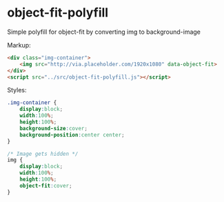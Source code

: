 # object-fit-polyfill
Simple polyfill for object-fit by converting img to background-image

Markup:
```html
<div class="img-container">
	<img src="http://via.placeholder.com/1920x1080" data-object-fit>
</div>
<script src="../src/object-fit-polyfill.js"></script>
```

Styles:
```css
.img-container {
	display:block;
	width:100%;
	height:100%;
	background-size:cover;
	background-position:center center;
}

/* Image gets hidden */
img {
	display:block;
	width:100%;
	height:100%;
	object-fit:cover;
}
```
